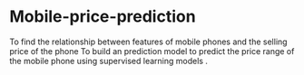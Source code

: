 # Mobile-price-prediction
To find the relationship between features of mobile phones and the selling price of the phone
To build an prediction model to predict the price range of the mobile phone using supervised learning models .

